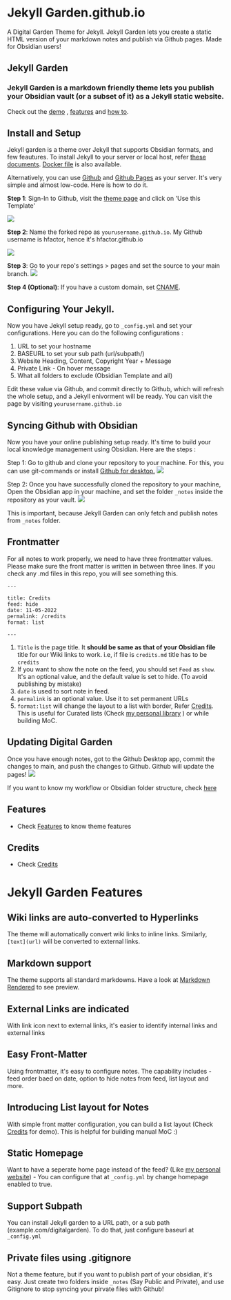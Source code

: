 # Jekyll Garden.github.io

A Digital Garden Theme for Jekyll. Jekyll Garden lets you create a static HTML version of your markdown notes and publish via Github pages. Made for Obsidian users!
## Jekyll Garden
### Jekyll Garden is a markdown friendly theme lets you publish your Obsidian vault (or a subset of it) as a Jekyll static website.
Check out the [demo](https://jekyll-garden.github.io/notes) , [features](https://jekyll-garden.github.io/post/features) and [how to](https://jekyll-garden.github.io/post/how-to).

## Install and Setup

Jekyll garden is a theme over Jekyll that supports Obsidian formats, and few feautures. To install Jekyll to your server or local host, refer [these documents](https://jekyllrb.com/docs/installation/). [Docker file](https://github.com/Jekyll-Garden/jekyll-garden.github.io/blob/main/Dockerfile) is also available.

Alternatively, you can use [Github](https://github.com/) and [Github Pages](https://pages.github.com/) as your server. It's very simple and almost low-code. Here is how to do it.

**Step 1**: Sign-In to Github, visit the [theme page](https://github.com/Jekyll-Garden/jekyll-garden.github.io) and click on 'Use this Template'

![](https://jekyll-garden.github.io/assets/img/1-how-to.png)

**Step 2**: Name the forked repo as `yourusername.github.io`. My Github username is hfactor, hence it's hfactor.github.io

![](https://jekyll-garden.github.io/assets/img/2-how-to.png)

**Step 3**: Go to your repo's settings > pages and set the source to your main branch. ![](https://jekyll-garden.github.io/assets/img/3-how-to.png)

**Step 4 (Optional)**: If you have a custom domain, set [CNAME](https://docs.github.com/en/pages/getting-started-with-github-pages/securing-your-github-pages-site-with-https).

## Configuring Your Jekyll.

Now you have Jekyll setup ready, go to `_config.yml` and set your configurations. Here you can do the following configurations :

1.  URL to set your hostname
2.  BASEURL to set your sub path (url/subpath/)
3.  Website Heading, Content, Copyright Year + Message
4.  Private Link - On hover message
5.  What all folders to exclude (Obsidian Template and all)

Edit these value via Github, and commit directly to Github, which will refresh the whole setup, and a Jekyll enivorment will be ready. You can visit the page by visiting `yourusername.github.io`

## Syncing Github with Obsidian

Now you have your online publishing setup ready. It's time to build your local knowledge management using Obsidian. Here are the steps :

Step 1: Go to github and clone your repository to your machine. For this, you can use git-commands or install [Github for desktop.](https://desktop.github.com/) ![](https://jekyll-garden.github.io/assets/img/4-how-to.png)

Step 2: Once you have successfully cloned the repository to your machine, Open the Obsidian app in your machine, and set the folder `_notes` inside the repository as your vault. ![](https://jekyll-garden.github.io/assets/img/5-how-to.png)

This is important, because Jekyll Garden can only fetch and publish notes from `_notes` folder.

## Frontmatter

For all notes to work properly, we need to have three frontmatter values. Please make sure the front matter is written in between three lines. If you check any .md files in this repo, you will see something this.

```
---

title: Credits
feed: hide
date: 11-05-2022
permalink: /credits
format: list

---
```

1.  `Title` is the page title. It **should be same as that of your Obsidian file** title for our Wiki links to work. i.e, if file is `credits.md` title has to be `credits`
2.  If you want to show the note on the feed, you should set `Feed` as `show`. It's an optional value, and the default value is set to hide. (To avoid publishing by mistake)
3.  `date` is used to sort note in feed.
4.  `permalink` is an optional value. Use it to set permanent URLs
5.  `format:list` will change the layout to a list with border, Refer [Credits](https://jekyll-garden.github.io/credits). This is useful for Curated lists (Check [my personal library](https://hiran.in/list/reading) ) or while building MoC.

## Updating Digital Garden

Once you have enough notes, got to the Github Desktop app, commit the changes to main, and push the changes to Github. Github will update the pages! ![](https://jekyll-garden.github.io/assets/img/7-how-to.png)

If you want to know my workflow or Obsidian folder structure, check [here](https://jekyll-garden.github.io/post/how-to)

## Features

-   Check [Features](https://jekyll-garden.github.io/post/features) to know theme features

## Credits

-   Check [Credits](https://jekyll-garden.github.io/credits)

# Jekyll Garden Features

## Wiki links are auto-converted to Hyperlinks

The theme will automatically convert wiki links to inline links. Similarly, `[text](url)` will be converted to external links.

## Markdown support

The theme supports all standard markdowns. Have a look at [Markdown Rendered](https://jekyll-garden.github.io/note/Markdown-Rendered) to see preview.

## External Links are indicated

With link icon next to external links, it's easier to identify internal links and external links

## Easy Front-Matter

Using frontmatter, it's easy to configure notes. The capability includes - feed order baed on date, option to hide notes from feed, list layout and more.

## Introducing List layout for Notes

With simple front matter configuration, you can build a list layout (Check [Credits](https://jekyll-garden.github.io/credits) for demo). This is helpful for building manual MoC :)

## Static Homepage

Want to have a seperate home page instead of the feed? (Like [my personal website](https://hiran.in/)) - You can configure that at `_config.yml` by change homepage enabled to true.

## Support Subpath

You can install Jekyll garden to a URL path, or a sub path (example.com/digitalgarden). To do that, just configure baseurl at `_config.yml`

## Private files using .gitignore

Not a theme feature, but if you want to publish part of your obsidian, it's easy. Just create two folders inside `_notes` (Say Public and Private), and use Gitignore to stop syncing your pirvate files with Github!
